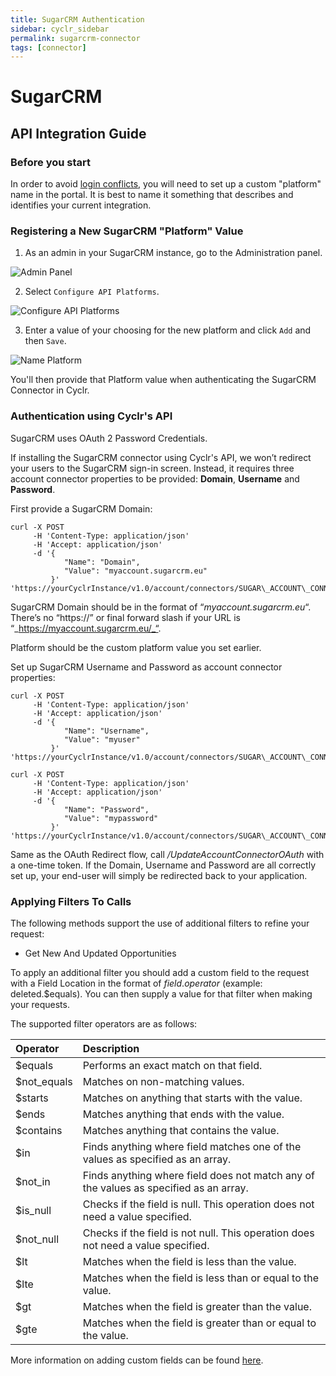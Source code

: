 ```yaml
---
title: SugarCRM Authentication
sidebar: cyclr_sidebar
permalink: sugarcrm-connector
tags: [connector]
---
```


# SugarCRM #

API Integration Guide
---------------------

### __Before you start__

In order to avoid [login conflicts](https://support.sugarcrm.com/Documentation/Sugar_Developer/Sugar_Developer_Guide_9.0/Integration/Web_Services/REST_API/#Avoiding_Login_Conflicts_), you will need to set up a custom "platform" name in the portal.  It is best to name it something that describes and identifies your current integration.

### Registering a New SugarCRM "Platform" Value

1. As an admin in your SugarCRM instance, go to the Administration panel.

![Admin Panel](./images/sugarcrm1.png)

2. Select ``Configure API Platforms``.

![Configure API Platforms](./images/sugarcrm2.png)

3. Enter a value of your choosing for the new platform and click ``Add`` and then ``Save``.

![Name Platform](./images/sugarcrm3.png)


You'll then provide that Platform value when authenticating the SugarCRM Connector in Cyclr.


### __Authentication using Cyclr's API__

SugarCRM uses OAuth 2 Password Credentials.

If installing the SugarCRM connector using Cyclr's API, we won’t redirect your users to the SugarCRM sign-in screen. Instead, it requires three account connector properties to be provided: **Domain**, **Username** and **Password**.

First provide a SugarCRM Domain:

```
curl -X POST
     -H 'Content-Type: application/json' 
     -H 'Accept: application/json' 
     -d '{
            "Name": "Domain",
            "Value": "myaccount.sugarcrm.eu"
         }'
'https://yourCyclrInstance/v1.0/account/connectors/SUGAR\_ACCOUNT\_CONNECTOR\_ID/properties'
```

SugarCRM Domain should be in the format of “_myaccount.sugarcrm.eu_“. There’s no “https://” or final forward slash if your URL is “_https://myaccount.sugarcrm.eu/_“.

Platform should be the custom platform value you set earlier.

Set up SugarCRM Username and Password as account connector properties:

```
curl -X POST
     -H 'Content-Type: application/json'
     -H 'Accept: application/json'
     -d '{
            "Name": "Username",
            "Value": "myuser"
         }'
'https://yourCyclrInstance/v1.0/account/connectors/SUGAR\_ACCOUNT\_CONNECTOR\_ID/properties'
```

```
curl -X POST 
     -H 'Content-Type: application/json' 
     -H 'Accept: application/json'
     -d '{
            "Name": "Password",
            "Value": "mypassword"
         }'
'https://yourCyclrInstance/v1.0/account/connectors/SUGAR\_ACCOUNT\_CONNECTOR\_ID/properties' 
 ```

Same as the OAuth Redirect flow, call _/UpdateAccountConnectorOAuth_ with a one-time token. If the Domain, Username and Password are all correctly set up, your end-user will simply be redirected back to your application.

### Applying Filters To Calls

The following methods support the use of additional filters to refine your request:

- Get New And Updated Opportunities

To apply an additional filter you should add a custom field to the request with a Field Location in the format of <em>field</em>.<em>operator</em> (example: deleted.$equals). You can then supply a value for that filter when making your requests.

The supported filter operators are as follows:

| Operator    | Description                                                                             |
| :---------- | :-------------------------------------------------------------------------------------- |
| $equals     | Performs an exact match on that field.                                                  |
| $not_equals | Matches on non-matching values.                                                         |
| $starts     | Matches on anything that starts with the value.                                         |
| $ends       | Matches anything that ends with the value.                                              |
| $contains   | Matches anything that contains the value.                                               |
| $in         | Finds anything where field matches one of the values as specified as an array.          |
| $not_in     | Finds anything where field does not match any of the values as specified as an array.   |
| $is_null    | Checks if the field is null. This operation does not need a value specified.            |
| $not_null   | Checks if the field is not null. This operation does not need a value specified.        |
| $lt         | Matches when the field is less than the value.                                          |
| $lte        | Matches when the field is less than or equal to the value.                              |
| $gt         | Matches when the field is greater than the value.                                       |
| $gte        | Matches when the field is greater than or equal to the value.                           |

More information on adding custom fields can be found [here](https://docs.cyclr.com/adding-custom-fields).
